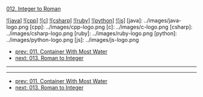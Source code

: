 [012. Integer to Roman](https://leetcode.com/problems/integer-to-roman/)

[![java]](../java/012-integer-to-roman.md)
[![cpp]](../cpp/012-integer-to-roman.md)
[![c]](../c/012-integer-to-roman.md)
[![csharp]](../csharp/012-integer-to-roman.md)
[![ruby]](../ruby/012-integer-to-roman.md)
[![python]](../python/012-integer-to-roman.md)
[![js]](../js/012-integer-to-roman.md)
[java]: ../images/java-logo.png
[cpp]: ../images/cpp-logo.png
[c]: ../images/c-logo.png
[csharp]: ../images/csharp-logo.png
[ruby]: ../images/ruby-logo.png
[python]: ../images/python-logo.png
[js]: ../images/js-logo.png

- [prev: 011. Container With Most Water](011-container-with-most-water.md)
- [next: 013. Roman to Integer](013-roman-to-integer.md)

---



---

- [prev: 011. Container With Most Water](011-container-with-most-water.md)
- [next: 013. Roman to Integer](013-roman-to-integer.md)
